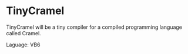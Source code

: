 # TinyCramel
TinyCramel will be a tiny compiler for a compiled programming language called Cramel.

Laguage: VB6
